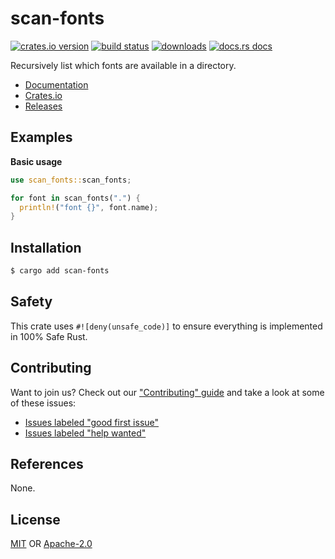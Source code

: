 # scan-fonts
[![crates.io version][1]][2] [![build status][3]][4]
[![downloads][5]][6] [![docs.rs docs][7]][8]

Recursively list which fonts are available in a directory.

- [Documentation][8]
- [Crates.io][2]
- [Releases][releases]

## Examples
__Basic usage__
```rust
use scan_fonts::scan_fonts;

for font in scan_fonts(".") {
  println!("font {}", font.name);
}
```

## Installation
```sh
$ cargo add scan-fonts
```

## Safety
This crate uses ``#![deny(unsafe_code)]`` to ensure everything is implemented in
100% Safe Rust.

## Contributing
Want to join us? Check out our ["Contributing" guide][contributing] and take a
look at some of these issues:

- [Issues labeled "good first issue"][good-first-issue]
- [Issues labeled "help wanted"][help-wanted]

## References
None.

## License
[MIT](./LICENSE-MIT) OR [Apache-2.0](./LICENSE-APACHE)

[1]: https://img.shields.io/crates/v/scan-fonts.svg?style=flat-square
[2]: https://crates.io/crates/scan-fonts
[3]: https://img.shields.io/travis/yoshuawuyts/scan-fonts/master.svg?style=flat-square
[4]: https://travis-ci.org/yoshuawuyts/scan-fonts
[5]: https://img.shields.io/crates/d/scan-fonts.svg?style=flat-square
[6]: https://crates.io/crates/scan-fonts
[7]: https://img.shields.io/badge/docs-latest-blue.svg?style=flat-square
[8]: https://docs.rs/scan-fonts

[releases]: https://github.com/yoshuawuyts/scan-fonts/releases
[contributing]: https://github.com/yoshuawuyts/scan-fonts/blob/master.github/CONTRIBUTING.md
[good-first-issue]: https://github.com/yoshuawuyts/scan-fonts/labels/good%20first%20issue
[help-wanted]: https://github.com/yoshuawuyts/scan-fonts/labels/help%20wanted

